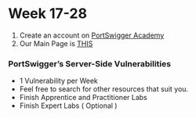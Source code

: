 # Week 17-28

1. Create an account on [PortSwigger Academy](https://portswigger.net/web-security/learning-path)
2. Our Main Page is [THIS](https://portswigger.net/web-security/learning-path)

### PortSwigger’s Server-Side Vulnerabilities

- 1 Vulnerability per Week
- Feel free to search for other resources that suit you.
- Finish Apprentice and Practitioner Labs
- Finish Expert Labs ( Optional )